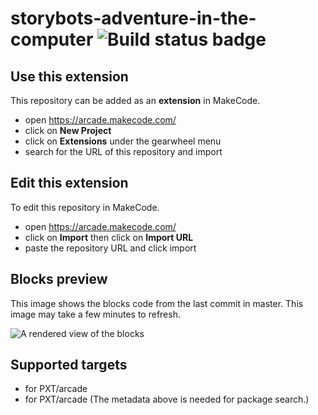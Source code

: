 # storybots-adventure-in-the-computer ![Build status badge](https://github.com/nassir2011/storybots-adventure-in-the-computer/workflows/MakeCode/badge.svg)



## Use this extension

This repository can be added as an **extension** in MakeCode.

* open https://arcade.makecode.com/
* click on **New Project**
* click on **Extensions** under the gearwheel menu
* search for the URL of this repository and import

## Edit this extension

To edit this repository in MakeCode.

* open https://arcade.makecode.com/
* click on **Import** then click on **Import URL**
* paste the repository URL and click import

## Blocks preview

This image shows the blocks code from the last commit in master.
This image may take a few minutes to refresh.

![A rendered view of the blocks](https://github.com/nassir2011/storybots-adventure-in-the-computer/raw/master/.makecode/blocks.png)

## Supported targets

* for PXT/arcade
* for PXT/arcade
(The metadata above is needed for package search.)

